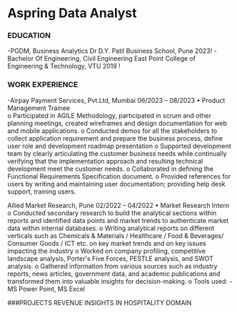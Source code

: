 # Aspring Data Analyst

###  EDUCATION
	
-PGDM, Business Analytics	                     	Dr D.Y. Patil Business School, Pune                                                       2023!
-Bachelor Of Engineering, Civil Engineering      	East Point College of Engineering & Technology, VTU                                       2019 !                                                                                                                                                                                                                                                                                                                                            
### WORK EXPERIENCE	
-Airpay Payment Services, Pvt.Ltd, Mumbai                                                                                                                                                              06/2023 – 08/2023
•	  Product Management Trainee		 							
o	Participated in AGILE Methodology, participated in scrum and other planning meetings, created wireframes and design documentation for web and mobile applications.
o	Conducted demos for all the stakeholders to collect application requirement and prepare the business process, define user role and development roadmap presentation
o	Supported development team by clearly articulating the customer business needs while continually verifying that the implementation approach and resulting technical development meet the customer needs.
o	Collaborated in defining the Functional Requirements Specification document.
o	Provided references for users by writing and maintaining user documentation; providing help desk support, training users.

Allied Market Research, Pune                                                                                                                                                                          02/2022 – 04/2022
•   Market Research Intern	                                                                                                                                                                                                                                                                                                                     
o	Conducted secondary research to build the analytical sections within reports and identified data points and market trends to authenticate market data within internal databases.
o	Writing analytical reports on different verticals such as Chemicals & Materials / Healthcare / Food & Beverages/ Consumer Goods / ICT etc. on key market trends and on key issues impacting the industry
o	Worked on company profiling, competitive landscape analysis, Porter's Five Forces, PESTLE analysis, and SWOT analysis.
o	Gathered information from various sources such as industry reports, news articles, government data, and academic publications and transformed them into valuable insights for decision-making.
o	Tools used: - MS Power Point, MS Excel


###PROJECTS
REVENUE INSIGHTS IN HOSPITALITY DOMAIN
